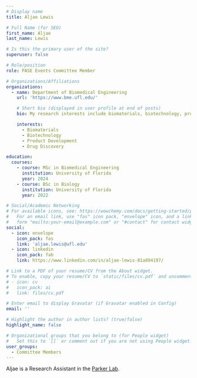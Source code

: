```yaml
---
# Display name
title: Aljae Lewis

# Full Name (for SEO)
first_name: Aljae
last_name: Lewis

# Is this the primary user of the site?
superuser: false

# Role/position
role: PASE Events Committee Member

# Organizations/Affiliations
organizations:
  - name: Department of Biomedical Engineering
    url: 'https://www.bme.ufl.edu/'

    # Short bio (displayed in user profile at end of posts)
    bio: My research interests include biomaterials, biotechnology, product development, and drug discovery.

    interests:
      - Biomaterials
      - Biotechnology
      - Product Development
      - Drug Discovery

education:
  courses:
    - course: MSc in Biomedical Engineering
      institution: University of Florida
      year: 2024
    - course: BSc in Biology
      institution: University of Florida
      year: 2022

# Social/Academic Networking
# For available icons, see: https://wowchemy.com/docs/getting-started/page-builder/#icons
#   For an email link, use "fas" icon pack, "envelope" icon, and a link in the
#   form "mailto:your-email@example.com" or "#contact" for contact widget.
social:
  - icon: envelope
    icon_pack: fas
    link: 'aljae.lewis@ufl.edu'
  - icon: linkedin
    icon_pack: fab
    link: https://www.linkedin.com/in/aljae-lewis-81a894197/

# Link to a PDF of your resume/CV from the About widget.
# To enable, copy your resume/CV to `static/files/cv.pdf` and uncomment the lines below.
# - icon: cv
#   icon_pack: ai
#   link: files/cv.pdf

# Enter email to display Gravatar (if Gravatar enabled in Config)
email: ''

# Highlight the author in author lists? (true/false)
highlight_name: false

# Organizational groups that you belong to (for People widget)
#   Set this to `[]` or comment out if you are not using People widget.
user_groups:
  - Committee Members
---
```


Aljae is a Research Assistant in the [Parker Lab](https://www.parkerhivlab.org/).
